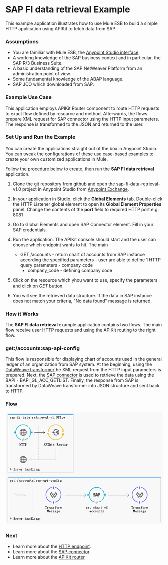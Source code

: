 # SAP FI data retrieval Example

This example application illustrates how to use Mule ESB to build a simple HTTP application using APIKit to fetch data from SAP. 


### Assumptions

- You are familiar with Mule ESB, the [Anypoint Studio interface](http://www.mulesoft.org/documentation/display/current/Anypoint+Studio+Essentials).
- A working knowledge of the SAP business context and in particular, the SAP R/3 Business Suite.
- A basic understanding of the SAP NetWeaver Platform from an administration point of view.
- Some fundamental knowledge of the ABAP language.
- SAP JCO which downloaded from SAP.



### Example Use Case

This application employs APIKit Router component to route HTTP requests to exact flow defined by resource and method. Afterwards, the flows prepare XML request for SAP connector using the HTTP input parameters. The response is transformed to the JSON and returned to the user.

### Set Up and Run the Example

You can create the applications straight out of the box in Anypoint Studio. You can tweak the configurations of these use case-based examples to create your own customized applications in Mule.

Follow the procedure below to create, then run the **SAP FI data retrieval** application.

1. Clone the git repository from [github](https://github.com/thomas-li-67/mule-examples) and open the sap-fi-data-retrieval-v1.0 project in Anypoint Studio from [Anypoint Exchange](http://www.mulesoft.org/documentation/display/current/Anypoint+Exchange).
2. In your application in Studio, click the **Global Elements** tab. Double-click the HTTP Listener global element to open its **Global Element Properties** panel. Change the contents of the **port** field to required HTTP port e.g. 8081
3. Go to Global Elements and open SAP Connector element. Fill in your SAP credentials.
4. Run the application.
The APIKit console should start and the user can choose which endpoint wants to hit. The main
	+	GET /accounts 	- return chart of accounts from SAP instance according the specified parameters
						- user are able to define 1 HTTP query parameters - company_code
		+ company_code - defining company code	

5. Click on the resource which yhou want to use, specify the parameters and click on *GET* button.
6. You will see the retrieved data structure. If the data in SAP instance does not match your criteria, "No data found" message is returned,

### How it Works

The **SAP FI data retrieval** example application contains two flows. The main flow receive user HTTP requests and using the APIKit routing to the right flow.


### get:/accounts:sap-api-config

This flow is responsible for displaying chart of accounts used in the general ledger of an organization from SAP system. 
At the beginning, using the [DataWeave transformer](https://docs.mulesoft.com/mule-user-guide/v/3.8/dataweave)the XML request from the HTTP input parameters is prepared. 
Next, the [SAP connector](https://docs.mulesoft.com/mule-user-guide/v/3.8/sap-connector) is used to retrieve the data using the BAPI - BAPI_GL_ACC_GETLIST. 
Finally, the response from SAP is transformed by DataWeave transformer into JSON structure and sent back to HTTP. 

### Flow


 ![image](https://github.com//thomas-li-67/mule-examples/raw/master/resources/images/sap-fi-data-retrieval-v1.0.png)


### Next

- Learn more about the [HTTP endpoint](http://www.mulesoft.org/documentation/display/current/HTTP+Connector).
- Learn more about the [SAP connector](https://docs.mulesoft.com/mule-user-guide/v/3.8/sap-connector)
- Learn more about the [APIKit router](https://docs.mulesoft.com/anypoint-platform-for-apis/apikit-tutorial)
